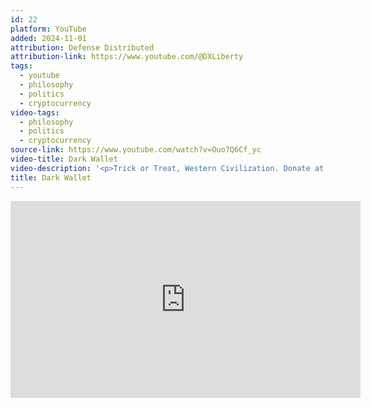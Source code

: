 ```yaml
---
id: 22
platform: YouTube
added: 2024-11-01
attribution: Defense Distributed
attribution-link: https://www.youtube.com/@DXLiberty
tags:
  - youtube
  - philosophy
  - politics
  - cryptocurrency
video-tags:
  - philosophy
  - politics
  - cryptocurrency
source-link: https://www.youtube.com/watch?v=Ouo7Q6Cf_yc
video-title: Dark Wallet
video-description: '<p>Trick or Treat, Western Civilization. Donate at <a href="http://igg.me/at/darkwallet/x/5141070">http://igg.me/at/darkwallet/x/5141070</a>Bitcoin donations:<a href="https://coinbase.com/checkouts/866b8f">https://coinbase.com/checkouts/866b8f</a>...Anonymous donors can use: 32wRDBezxnazSBxMrMqLWqD1ajwEqnDnMc</p>'
title: Dark Wallet
---
```


<iframe width="560" height="315" src="https://www.youtube-nocookie.com/embed/Ouo7Q6Cf_yc?si=KkJaXMPox8GPh2YA" title="YouTube video player" frameborder="0" allow="accelerometer; autoplay; clipboard-write; encrypted-media; gyroscope; picture-in-picture; web-share" referrerpolicy="strict-origin-when-cross-origin" allowfullscreen></iframe>
